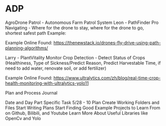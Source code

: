 # ADP
AgroDrone Patrol - Autonomous Farm Patrol System
Leon - PathFinder Pro
Navigating - Where for the drone to stay, where for the drone to go, shortest safest path
Example:

Example Online Found:
https://thenewstack.io/drones-fly-drive-using-path-planning-algorithms/

Larry - PlantVitality Monitor
Crop Detection - Detect Status of Crops (Healthiness, Type of Sickness/Predict Reason, Predict Harvestable Time, if need to add water, renovate soil, or add fertilizer)

Example Online Found:
https://www.ultralytics.com/zh/blog/real-time-crop-health-monitoring-with-ultralytics-yolo11

Plan and Process Journal

Date and Day
Part
Specific Task
5/28 - 10
Plan
Create Working Folders and Files
Start Writing Plans
Start Finding Good Example Projects to Learn From on Github, Bilibili, and Youtube
Learn More About Useful Libraries like OpenCv and Yolo
